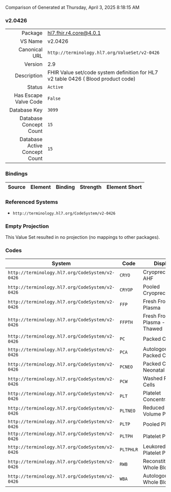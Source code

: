 Comparison of 
Generated at Thursday, April 3, 2025 8:18:15 AM

### v2.0426

|      |     |
| ---: | --- |
| Package | hl7.fhir.r4.core@4.0.1 |
| VS Name | v2.0426 |
| Canonical URL | `http://terminology.hl7.org/ValueSet/v2-0426` |
| Version | 2.9 |
| Description | FHIR Value set/code system definition for HL7 v2 table 0426 ( Blood product code) |
| Status | `Active` |
| Has Escape Valve Code | `False` |
| Database Key | `3099` |
| Database Concept Count | `15` |
| Database Active Concept Count | `15` |
### Bindings

| Source | Element | Binding | Strength | Element Short |
| ------ | ------- | ------- | -------- | ------------- |

### Referenced Systems

* `http://terminology.hl7.org/CodeSystem/v2-0426`
### Empty Projection

This Value Set resulted in no projection (no mappings to other packages).

### Codes

| System | Code | Display |
| ------ | ---- | ------- |
| `http://terminology.hl7.org/CodeSystem/v2-0426` | `CRYO` | Cryoprecipitated AHF |
| `http://terminology.hl7.org/CodeSystem/v2-0426` | `CRYOP` | Pooled Cryoprecipitate |
| `http://terminology.hl7.org/CodeSystem/v2-0426` | `FFP` | Fresh Frozen Plasma |
| `http://terminology.hl7.org/CodeSystem/v2-0426` | `FFPTH` | Fresh Frozen Plasma - Thawed |
| `http://terminology.hl7.org/CodeSystem/v2-0426` | `PC` | Packed Cells |
| `http://terminology.hl7.org/CodeSystem/v2-0426` | `PCA` | Autologous Packed Cells |
| `http://terminology.hl7.org/CodeSystem/v2-0426` | `PCNEO` | Packed Cells - Neonatal |
| `http://terminology.hl7.org/CodeSystem/v2-0426` | `PCW` | Washed Packed Cells |
| `http://terminology.hl7.org/CodeSystem/v2-0426` | `PLT` | Platelet Concentrate |
| `http://terminology.hl7.org/CodeSystem/v2-0426` | `PLTNEO` | Reduced Volume Platelets |
| `http://terminology.hl7.org/CodeSystem/v2-0426` | `PLTP` | Pooled Platelets |
| `http://terminology.hl7.org/CodeSystem/v2-0426` | `PLTPH` | Platelet Pheresis |
| `http://terminology.hl7.org/CodeSystem/v2-0426` | `PLTPHLR` | Leukoreduced Platelet Pheresis |
| `http://terminology.hl7.org/CodeSystem/v2-0426` | `RWB` | Reconstituted Whole Blood |
| `http://terminology.hl7.org/CodeSystem/v2-0426` | `WBA` | Autologous Whole Blood |
